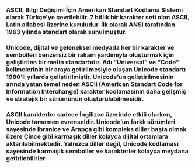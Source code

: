 ### ASCII, Bilgi Değişimi İçin Amerikan Standart Kodlama Sistemi olarak Türkçe'ye çevrilebilir. 7 bitlik bir karakter seti olan ASCII, Latin alfabesi üzerine kuruludur. İlk olarak ANSI tarafından 1963 yılında standart olarak sunulmuştur.

### Unicode, dijital ve geleneksel medyada her bir karakter ve sembolleri benzersiz bir rakam yardımıyla oluşturmak için geliştirilen bir metin standartıdır. Adı “Universal” ve “Code” kelimelerinin bir araya getirilmesiyle oluşan Unicode standartı 1980’li yıllarda geliştirilmiştir. Unicode’un geliştirilmesinin arında yatan temel neden ASCII (American Standart Code for Information Interchange) karakter kodlamasının daha gelişmiş ve stratejik bir sürümünün oluşturulabilmesidir.

### ASCII karakterler sadece İngilizce üzerinde etkili olurken, Unicode tamamen evrenseldir. Unicode’un farklı sürümleri sayesinde İbranice ve Arapça gibi kompleks diller başta olmak üzere Çince gibi karmaşık diller kolayca dijital ortamlara aktarılabilmektedir. Yalnızca diller değil, Unicode kodlaması sayesinde karmaşık semboller ve karakterler kolayca meydana getirilebilirler.

